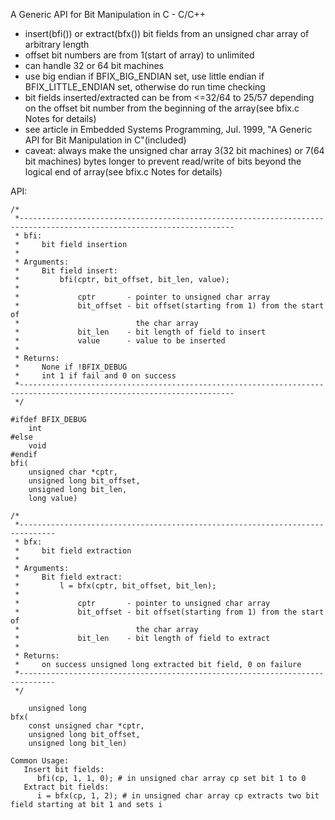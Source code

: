 
A Generic API for Bit Manipulation in C - C/C++
   - insert(bfi()) or extract(bfx()) bit fields from an unsigned char array of arbitrary length
   - offset bit numbers are from 1(start of array) to unlimited
   - can handle 32 or 64 bit machines
   - use big endian if BFIX_BIG_ENDIAN set, use little endian if BFIX_LITTLE_ENDIAN set,
     otherwise do run time checking
   - bit fields inserted/extracted can be from <=32/64 to 25/57 depending on the offset bit
     number from the beginning of the array(see bfix.c Notes for details)
   - see article in Embedded Systems Programming, Jul. 1999, "A Generic API for Bit Manipulation in C"(included)
   - caveat: always make the unsigned char array 3(32 bit machines) or 7(64 bit machines) bytes
     longer to prevent read/write of bits beyond the logical end of array(see bfix.c Notes for details)

API:

```
/*
 *----------------------------------------------------------------------------------------------------------------------
 * bfi:
 *     bit field insertion
 *
 * Arguments:
 *     Bit field insert:
 *         bfi(cptr, bit_offset, bit_len, value);
 *
 *             cptr       - pointer to unsigned char array
 *             bit_offset - bit offset(starting from 1) from the start of
 *                          the char array
 *             bit_len    - bit length of field to insert
 *             value      - value to be inserted
 *
 * Returns:
 *     None if !BFIX_DEBUG
 *     int 1 if fail and 0 on success
 *----------------------------------------------------------------------------------------------------------------------
 */

#ifdef BFIX_DEBUG
    int
#else
    void
#endif
bfi(
    unsigned char *cptr,
    unsigned long bit_offset,
    unsigned long bit_len,
    long value)

/*
 *------------------------------------------------------------------------------
 * bfx:
 *     bit field extraction
 *
 * Arguments:
 *     Bit field extract:
 *         l = bfx(cptr, bit_offset, bit_len);
 *
 *             cptr       - pointer to unsigned char array
 *             bit_offset - bit offset(starting from 1) from the start of
 *                          the char array
 *             bit_len    - bit length of field to extract
 *
 * Returns:
 *     on success unsigned long extracted bit field, 0 on failure
 *------------------------------------------------------------------------------
 */

    unsigned long
bfx(
    const unsigned char *cptr,
    unsigned long bit_offset,
    unsigned long bit_len)

Common Usage:
   Insert bit fields:
      bfi(cp, 1, 1, 0); # in unsigned char array cp set bit 1 to 0
   Extract bit fields:
      i = bfx(cp, 1, 2); # in unsigned char array cp extracts two bit field starting at bit 1 and sets i
```
